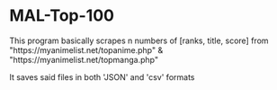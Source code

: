 # MAL-Top-100

<p>This program basically scrapes n numbers of [ranks, title, score] from "https://myanimelist.net/topanime.php" & "https://myanimelist.net/topmanga.php"</p>
<p>It saves said files in both 'JSON' and 'csv' formats</p>
